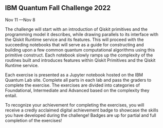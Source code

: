 ## IBM Quantum Fall Challenge 2022
Nov 11 —Nov 8

The challenge will start with an introduction of Qiskit primitives and the programming model it describes, while drawing parallels to its interface with the Qiskit Runtime service and its features. This will proceed with the succeeding notebooks that will serve as a guide for constructing and building upon a few common quantum computational algorithms using this primitive construct. Each notebook slowly ramps up the complexity of the routines built and introduces features within Qiskit Primitives and the Qiskit Runtime service.

Each exercise is presented as a Jupyter notebook hosted on the IBM Quantum Lab site. Complete all parts in each lab and pass the graders to complete the exercise. The exercises are divided into categories of Foundational, Intermediate and Advanced based on the complexity they entail.

To recognize your achievement for completing the exercises, you will receive a credly acclaimed digital achievement badge to showcase the skills you have developed during the challenge! Badges are up for partial and full completion of the exercises!
